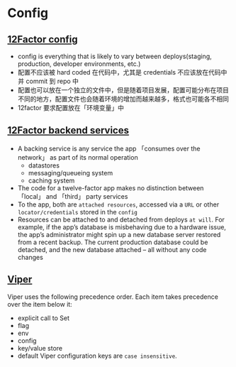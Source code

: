 # Config

## [12Factor config](https://12factor.net/config)
* config is everything that is likely to vary between deploys(staging, production, developer environments, etc.)
* 配置不应该被 hard coded 在代码中，尤其是 credentials 不应该放在代码中并 commit 到 repo 中
* 配置也可以放在一个独立的文件中，但是随着项目发展，配置可能分布在项目不同的地方，配置文件也会随着环境的增加而越来越多，格式也可能各不相同
* 12factor 要求配置放在「环境变量」中

## [12Factor backend services](https://12factor.net/backing-services)
* A backing service is any service the app 「consumes over the network」 as part of its normal operation
  * datastores
  * messaging/queueing system
  * caching system
* The code for a twelve-factor app makes no distinction between 「local」 and 「third」 party services
* To the app, both are `attached resources`, accessed via a `URL` or other `locator/credentials` stored in the `config`
* Resources can be attached to and detached from deploys `at will`. For example, if the app’s database is misbehaving due to a hardware issue, the app’s administrator might spin up a new database server restored from a recent backup. The current production database could be detached, and the new database attached – all without any code changes

## [Viper](https://github.com/spf13/viper)
Viper uses the following precedence order. Each item takes precedence over the item below it:
 - explicit call to Set
 - flag
 - env
 - config
 - key/value store
 - default
Viper configuration keys are `case insensitive`.

